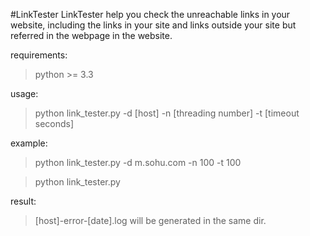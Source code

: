 #LinkTester
LinkTester help you check the unreachable links in your website, 
including the links in your site and links outside your site but referred in the webpage in the website.

requirements:
> python >= 3.3

usage:
> python link_tester.py -d [host] -n [threading number] -t [timeout seconds]

example:
> python link_tester.py -d m.sohu.com -n 100 -t 100

> python link_tester.py

result:
> [host]-error-[date].log will be generated in the same dir.